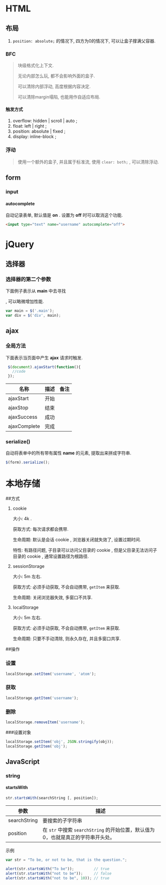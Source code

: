 # HTML

## 布局

1. `position: absolute;` 的情况下, 四方为0的情况下, 可以让盒子撑满父容器.

### BFC

> 块级格式化上下文.
>
> 无论内部怎么玩, 都不会影响外面的盒子.
>
> 可以清除内部浮动, 高度根据内容决定.
>
> 可以清除margin塌陷, 也能用作自适应布局.

#### 触发方式

1. overflow: hidden | scroll | auto ;
2. float: left | right ;
3. position: absolute | fixed ;
4. display: inline-block ;

### 浮动

> 使用一个额外的盒子, 并且属于标准流, 使用 `clear: both;` , 可以清除浮动.

## form

### input

#### autocomplete

自动记录表单, 默认值是 **on** . 设置为 **off** 时可以取消这个功能.

```html
<input type="text" name="username" autocomplete="off">
```



# jQuery

## 选择器

### 选择器的第二个参数

下面例子表示从 **main** 中去寻找 **<div>** , 可以略微增加性能.

```javascript
var main = $('.main');
var div = $('div', main); 
```

## ajax

### 全局方法

下面表示当页面中产生 **ajax** 请求时触发.

```javascript
 $(document).ajaxStart(function(){
   //code
 });
```

| 名称           | 描述   | 备注   |
| ------------ | ---- | ---- |
| ajaxStart    | 开始   |      |
| ajaxStop     | 结束   |      |
| ajaxSuccess  | 成功   |      |
| ajaxComplete | 完成   |      |

### serialize()

自动将表单中的所有带有属性 **name** 的元素, 提取出来拼成字符串.

```javascript
$(form).serialize();
```

# 本地存储

##方式

1. cookie

   大小: 4k .

   获取方式: 每次请求都会携带.

   生命周期: 默认是会话 cookie , 浏览器关闭就失效了, 设置过期时间.

   特性: 有路径问题, 子目录可以访问父目录的 cookie , 但是父目录无法访问子目录的 cookie , 通常设置路径为根路径.

2. sessionStorage

   大小: 5m 左右.

   获取方式: 必须手动获取, 不会自动携带, `getItem` 来获取.

   生命周期: 关闭浏览器失效, 多窗口不共享.

3. localStorage

   大小: 5m 左右.

   获取方式: 必须手动获取, 不会自动携带, `getItem` 来获取.

   生命周期: 只要不手动清除, 则永久存在, 并且多窗口共享.

##操作

### 设置

```javascript
localStorage.setItem('username', 'atom');
```

### 获取

```javascript
localStorage.getItem('username');
```

### 删除

```javascript
localStorage.removeItem('username');
```

###设置对象

```javascript
localStorage.setItem('obj', JSON.stringify(obj));
localStorage.getItem('obj');
```

## JavaScript

### string

#### startsWith

```javascript
str.startsWith(searchString [, position]);
```

| 参数           | 描述                                       |
| ------------ | ---------------------------------------- |
| searchString | 要搜索的子字符串                                 |
| position     | 在 `str` 中搜索 `searchString` 的开始位置，默认值为 0，也就是真正的字符串开头处。 |

示例

```javascript
var str = "To be, or not to be, that is the question.";

alert(str.startsWith("To be"));         // true
alert(str.startsWith("not to be"));     // false
alert(str.startsWith("not to be", 10)); // true
```

